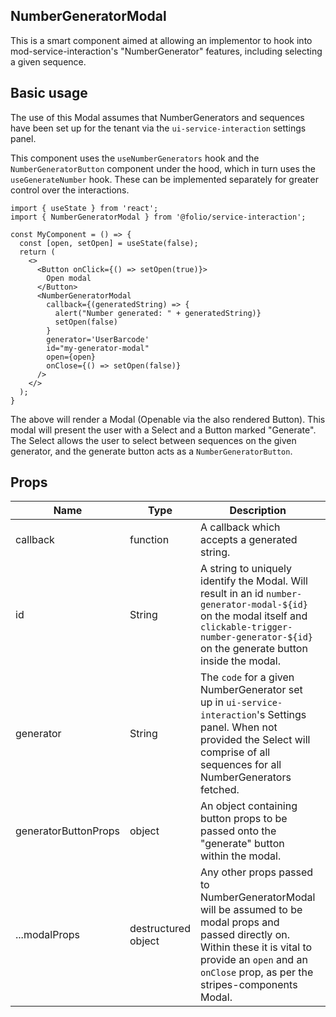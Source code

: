 ## NumberGeneratorModal

This is a smart component aimed at allowing an implementor to hook into mod-service-interaction's "NumberGenerator" features, including selecting a given sequence.

## Basic usage
The use of this Modal assumes that NumberGenerators and sequences have been set up for the tenant via the `ui-service-interaction` settings panel.

This component uses the `useNumberGenerators` hook and the `NumberGeneratorButton` component under the hood, which in turn uses the `useGenerateNumber` hook. These can be implemented separately for greater control over the interactions.
```
import { useState } from 'react';
import { NumberGeneratorModal } from '@folio/service-interaction';

const MyComponent = () => {
  const [open, setOpen] = useState(false);
  return (
    <>
      <Button onClick={() => setOpen(true)}>
        Open modal
      </Button>
      <NumberGeneratorModal
        callback={(generatedString) => {
          alert("Number generated: " + generatedString)}
          setOpen(false)
        }
        generator='UserBarcode'
        id="my-generator-modal"
        open={open}
        onClose={() => setOpen(false)}
      />
    </>
  );
}

```

The above will render a Modal (Openable via the also rendered Button). This modal will present the user with a Select and a Button marked "Generate". The Select allows the user to select between sequences on the given generator, and the generate button acts as a `NumberGeneratorButton`.

## Props
Name | Type | Description | default | required
--- | --- | --- | --- | ---
callback | function | A callback which accepts a generated string. | | ✓ |
id | String | A string to uniquely identify the Modal. Will result in an id `number-generator-modal-${id}` on the modal itself and `clickable-trigger-number-generator-${id}` on the generate button inside the modal. | | ✓ |
generator | String | The `code` for a given NumberGenerator set up in `ui-service-interaction`'s Settings panel. When not provided the Select will comprise of all sequences for all NumberGenerators fetched. | | ✕ |
generatorButtonProps | object | An object containing button props to be passed onto the "generate" button within the modal. | | ✕ |
...modalProps | destructured object | Any other props passed to NumberGeneratorModal will be assumed to be modal props and passed directly on. Within these it is vital to provide an `open` and an `onClose` prop, as per the stripes-components Modal. | | ✕ |